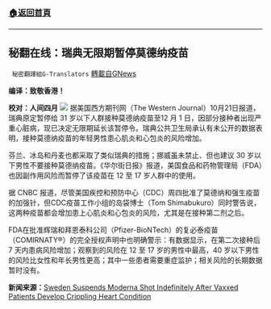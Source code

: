 ###  [:house:返回首頁](https://github.com/ourhimalayas/txt)
---


## 秘翻在线：瑞典无限期暂停莫德纳疫苗
` 秘密翻譯組G-Translators` [轉載自GNews](https://gnews.org/zh-hans/1613978/)

**编译：致敬香港！**

**校对：人间四月**
![](https://assets.gnews.org/wp-content/uploads/2021/10/Screenshot-2021-10-24-143537.jpg)
据美国西方期刊网（The Western Journal）10月21日报道，瑞典原定暂停给 31 岁以下人群接种莫德纳疫苗至12 月 1 日，因部分接种者出现严重心脏病，现已决定无限期延长该暂停令。瑞典公共卫生局承认有未公开的数据表明，接种莫德纳疫苗的年轻男性患心肌炎和心包炎的风险增加。

芬兰、冰岛和丹麦也都采取了类似瑞典的措施；挪威虽未禁止、但也建议 30 岁以下男性不要接种莫德纳疫苗。《华尔街日报》报道，美国食品和药物管理局（FDA）也因副作用风险而暂停了该疫苗在 12 至 17 岁人群中的使用。

据 CNBC 报道，尽管美国疾控和预防中心（CDC）周四批准了莫德纳和强生疫苗的加强针，但CDC疫苗工作小组的岛袋博士（Tom Shimabukuro）同时警告说，这两种疫苗都会增加患上心肌炎和心包炎的风险，尤其是在接种第二剂之后。

FDA在批准辉瑞和拜恩泰科公司（Pfizer-BioNTech）的复必泰疫苗（COMIRNATY®）的完全授权声明中也明确警示：有数据显示，在第二次接种后7 天内患病风险增加；观察到的风险在 12 至 17 岁的男性中最高，40 岁以下男性的风险比女性和年长男性更高；其中一些患者需要重症监护；相关风险的长期数据暂时没有。

**新闻来源：**[Sweden Suspends Moderna Shot Indefinitely After Vaxxed Patients Develop Crippling Heart Condition](https://www.westernjournal.com/sweden-suspends-moderna-shot-indefinitely-vaxxed-patients-develop-crippling-heart-condition/)
